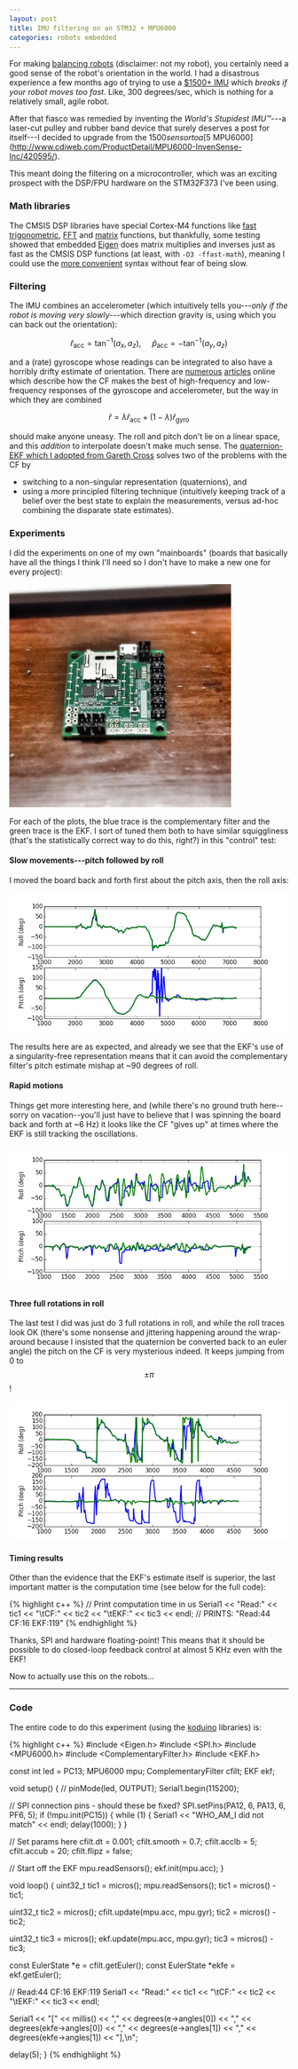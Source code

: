 ```yaml
---
layout: post
title: IMU filtering on an STM32 + MPU6000
categories: robots embedded
---
```


For making [balancing robots](https://www.youtube.com/watch?v=XFXj81mvInc) (disclaimer: not my robot), you certainly need a good sense of the robot's orientation in the world. I had a disastrous experience a few months ago of trying to use a [$1500+ IMU](http://www.microstrain.com/inertial/3DM-GX3-25-OEM) which *breaks if your robot moves too fast*. Like, 300 degrees/sec, which is nothing for a relatively small, agile robot.

After that fiasco was remedied by inventing the *World's Stupidest IMU&trade;*---a laser-cut pulley and rubber band device that surely deserves a post for itself---I decided to upgrade from the $1500 sensor to a [$5 MPU6000](http://www.cdiweb.com/ProductDetail/MPU6000-InvenSense-Inc/420595/).

This meant doing the filtering on a microcontroller, which was an exciting prospect with the DSP/FPU hardware on the STM32F373 I've been using.

### Math libraries

The CMSIS DSP libraries have special Cortex-M4 functions like [fast trigonometric](http://www.keil.com/pack/doc/cmsis/dsp/html/arm__sin__f32_8c.html), [FFT](https://www.keil.com/pack/doc/CMSIS/DSP/html/group___fast.html) and [matrix](https://www.keil.com/pack/doc/CMSIS/DSP/html/group__group_matrix.html) functions, but thankfully, some testing showed that embedded [Eigen](http://eigen.tuxfamily.org/index.php?title=Main_Page) does matrix multiplies and inverses just as fast as the CMSIS DSP functions (at least, with `-O3 -ffast-math`), meaning I could use the [more convenient](http://eigen.tuxfamily.org/dox/group__TutorialMatrixArithmetic.html) syntax without fear of being slow.


### Filtering

The IMU combines an accelerometer (which intuitively tells you---*only if the robot is moving very slowly*---which direction gravity is, using which you can back out the orientation):

$$
\widehat r_{\mathrm{acc}} = \tan^{-1} (a_x, a_z) , ~~~~~ \widehat p_{\mathrm{acc}} = -\tan^{-1} (a_y, a_z)
$$

and a (rate) gyroscope whose readings can be integrated to also have a horribly drifty estimate of orientation. There are [numerous](http://www.pieter-jan.com/node/11) [articles](http://robottini.altervista.org/tag/complementary-filter) online which describe how the CF makes the best of high-frequency and low-frequency responses of the gyroscope and accelerometer, but the way in which they are combined

$$
\widehat r = \lambda \widehat r_{\mathrm{acc}} + (1 - \lambda) \widehat r_{\mathrm{gyro}}
$$

should make anyone uneasy. The roll and pitch don't lie on a linear space, and this *addition* to interpolate doesn't make much sense. The [quaternion-EKF which I adopted from Gareth Cross](https://github.com/KumarRobotics/kr_attitude_eskf) solves two of the problems with the CF by

* switching to a non-singular representation (quaternions), and
* using a more principled filtering technique (intuitively keeping track of a belief over the best state to explain the measurements, versus ad-hoc combining the disparate state estimates).

### Experiments

I did the experiments on one of my own "mainboards" (boards that basically have all the things I think I'll need so I don't have to make a new one for every project):

![](/images/mainboard_v1.1.jpg "Mainboard v1.1")

For each of the plots, the blue trace is the complementary filter and the green trace is the EKF. I sort of tuned them both to have similar squiggliness (that's the statistically correct way to do this, right?) in this "control" test:

#### Slow movements---pitch followed by roll

I moved the board back and forth first about the pitch axis, then the roll axis:

![](/images/cf_ekf_2.png "Slow movements")

The results here are as expected, and already we see that the EKF's use of a singularity-free representation means that it can avoid the complementary filter's pitch estimate mishap at ~90 degrees of roll.

#### Rapid motions

Things get more interesting here, and (while there's no ground truth here--sorry on vacation--you'll just have to believe that I was spinning the board back and forth at ~6 Hz) it looks like the CF "gives up" at times where the EKF is still tracking the oscillations.

![](/images/cf_ekf_5.png "Fast movements")

#### Three full rotations in roll

The last test I did was just do 3 full rotations in roll, and while the roll traces look OK (there's some nonsense and jittering happening around the wrap-around because I insisted that the quaternion be converted back to an euler angle) the pitch on the CF is very mysterious indeed. It keeps jumping from 0 to $$\pm\pi$$!

![](/images/cf_ekf_6.png "Multiple rotations")

#### Timing results

Other than the evidence that the EKF's estimate itself is superior, the last important matter is the computation time (see below for the full code):

{% highlight c++ %}
// Print computation time in us
Serial1 << "Read:" << tic1 << "\tCF:" << tic2 << "\tEKF:" << tic3 << endl;
// PRINTS: "Read:44 CF:16 EKF:119"
{% endhighlight %}

Thanks, SPI and hardware floating-point! This means that it should be possible to do closed-loop feedback control at almost 5 KHz even with the EKF! 

Now to actually use this on the robots...

---

### Code

The entire code to do this experiment (using the [koduino](/koduino) libraries) is:

{% highlight c++ %}
#include <Eigen.h>
#include <SPI.h>
#include <MPU6000.h>
#include <ComplementaryFilter.h>
#include <EKF.h>

const int led = PC13;
MPU6000 mpu;
ComplementaryFilter cfilt;
EKF ekf;

void setup() {
  // pinMode(led, OUTPUT);
  Serial1.begin(115200);

  // SPI connection pins - should these be fixed?
  SPI.setPins(PA12, 6, PA13, 6, PF6, 5);
  if (!mpu.init(PC15)) {
    while (1) {
      Serial1 << "WHO_AM_I did not match" << endl;
      delay(1000);
    }
  }

  // Set params here
  cfilt.dt = 0.001;
  cfilt.smooth = 0.7;
  cfilt.acclb = 5;
  cfilt.accub = 20;
  cfilt.flipz = false;

  // Start off the EKF
  mpu.readSensors();
  ekf.init(mpu.acc);
}

void loop() {
  uint32_t tic1 = micros();
  mpu.readSensors();
  tic1 = micros() - tic1;

  uint32_t tic2 = micros();
  cfilt.update(mpu.acc, mpu.gyr);
  tic2 = micros() - tic2;

  uint32_t tic3 = micros();
  ekf.update(mpu.acc, mpu.gyr);
  tic3 = micros() - tic3;

  const EulerState *e = cfilt.getEuler();
  const EulerState *ekfe = ekf.getEuler();

  // Read:44  CF:16 EKF:119
  Serial1 << "Read:" << tic1 << "\tCF:" << tic2 << "\tEKF:" << tic3 << endl;

  Serial1 << "[" << millis() << "," << 
    degrees(e->angles[0]) << "," << 
    degrees(ekfe->angles[0]) << "," << 
    degrees(e->angles[1]) << "," << 
    degrees(ekfe->angles[1]) << "],\n";

  delay(5);
}
{% endhighlight %}

